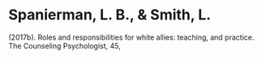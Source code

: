 # Spanierman, L. B., & Smith, L.

(2017b). Roles and responsibilities for white allies: teaching, and practice. The Counseling Psychologist, 45,